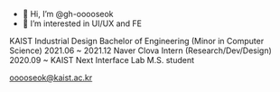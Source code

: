 - 👋 Hi, I’m @gh-ooooseok
- 👀 I’m interested in UI/UX and FE

KAIST Industrial Design Bachelor of Engineering (Minor in Computer Science)
2021.06 ~ 2021.12 Naver Clova Intern (Research/Dev/Design)
2020.09 ~ KAIST Next Interface Lab M.S. student

ooooseok@kaist.ac.kr


<!---
gh-ooooseok/gh-ooooseok is a ✨ special ✨ repository because its `README.md` (this file) appears on your GitHub profile.
You can click the Preview link to take a look at your changes.
--->

